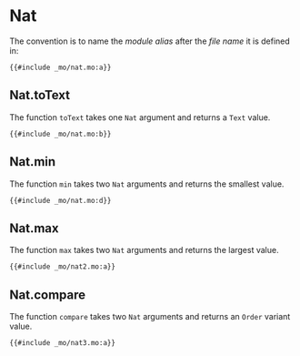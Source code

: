 # Nat
The convention is to name the *module alias* after the *file name* it is defined in:

```motoko
{{#include _mo/nat.mo:a}}
```

## Nat.toText
The function `toText` takes one `Nat` argument and returns a `Text` value.  

```motoko
{{#include _mo/nat.mo:b}}
```

## Nat.min
The function `min` takes two `Nat` arguments and returns the smallest value.  

```motoko
{{#include _mo/nat.mo:d}}
```

## Nat.max
The function `max` takes two `Nat` arguments and returns the largest value.  

```motoko
{{#include _mo/nat2.mo:a}}
```

## Nat.compare
The function `compare` takes two `Nat` arguments and returns an `Order` variant value.  

```motoko
{{#include _mo/nat3.mo:a}}
```
